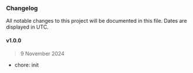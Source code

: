 ### Changelog

All notable changes to this project will be documented in this file. Dates are displayed in UTC.

#### v1.0.0

> 9 November 2024

- chore: init
